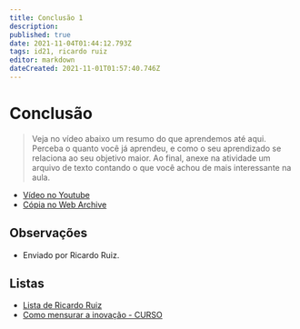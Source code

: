 ```yaml
---
title: Conclusão 1
description: 
published: true
date: 2021-11-04T01:44:12.793Z
tags: id21, ricardo ruiz
editor: markdown
dateCreated: 2021-11-01T01:57:40.746Z
---
```


# Conclusão

> Veja no vídeo abaixo um resumo do que aprendemos até aqui. Perceba o quanto você já aprendeu, e como o seu aprendizado se relaciona ao seu objetivo maior. Ao final, anexe na atividade um arquivo de texto contando o que você achou de mais interessante na aula.

 - [Vídeo no Youtube](https://www.youtube.com/watch?v=t9HkzFq9_G8)
 - [Cópia no Web Archive](https://web.archive.org/web/20211019100357/https://www.youtube.com/watch?v=t9HkzFq9_G8)

## Observações

- Enviado por Ricardo Ruiz.

## Listas

- [Lista de Ricardo Ruiz](/listas/ricardo-ruiz)
- [Como mensurar a inovação - CURSO](/recursos/como-mensurar-a-inovacao-curso)